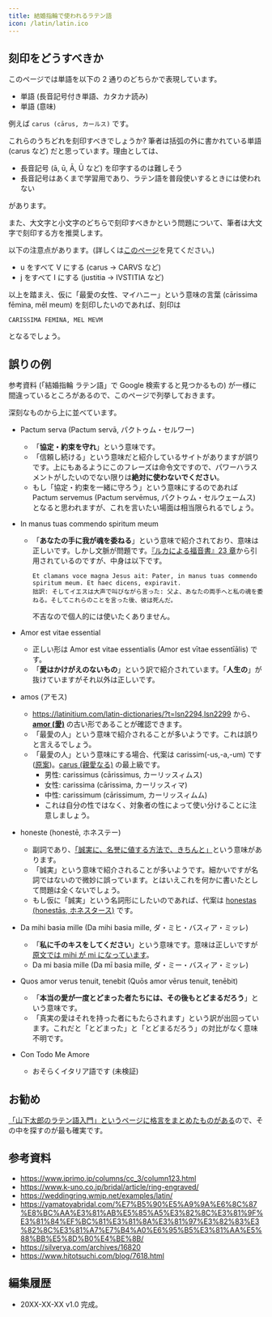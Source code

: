 ```yaml
---
title: 結婚指輪で使われるラテン語
icon: /latin/latin.ico
---
```


## 刻印をどうすべきか
このページでは単語を以下の 2 通りのどちらかで表現しています。
- 単語 (長音記号付き単語、カタカナ読み)
- 単語 (意味)

例えば `carus (cārus, カールス)` です。

これらのうちどれを刻印すべきでしょうか? 筆者は括弧の外に書かれている単語 (carus など) だと思っています。理由としては、
- 長音記号 (ā, ū, Ā, Ū など) を印字するのは難しそう
- 長音記号はあくまで学習用であり、ラテン語を普段使いするときには使われない

があります。

また、大文字と小文字のどちらで刻印すべきかという問題について、筆者は大文字で刻印する方を推奨します。

以下の注意点があります。(詳しくは[このページ](https://aeneis.jp/?p=79)を見てください。)
- u をすべて V にする (carus → CARVS など)
- j をすべて I にする (justitia → IVSTITIA など)

以上を踏まえ、仮に「最愛の女性、マイハニー」という意味の言葉 (cārissima fēmina, mēl meum) を刻印したいのであれば、刻印は
```
CARISSIMA FEMINA, MEL MEVM
```
となるでしょう。

## 誤りの例
参考資料 (「結婚指輪 ラテン語」で Google 検索すると見つかるもの) が一様に間違っているところがあるので、このページで列挙しておきます。

深刻なものから上に並べています。

- Pactum serva (Pactum servā, パクトゥム・セルワー)
  - 「**協定・約束を守れ**」という意味です。
  - 「信頼し続ける」という意味だと紹介しているサイトがありますが誤りです。上にもあるようにこのフレーズは命令文ですので、パワーハラスメントがしたいのでない限りは**絶対に使わないでください**。
  - もし「協定・約束を一緒に守ろう」という意味にするのであれば Pactum servemus (Pactum servēmus, パクトゥム・セルウェームス) となると思われますが、これを言いたい場面は相当限られるでしょう。

- In manus tuas commendo spiritum meum
  - 「**あなたの手に我が魂を委ねる**」という意味で紹介されており、意味は正しいです。しかし文脈が問題です。[『ルカによる福音書』23 章](https://www.biblegateway.com/passage/?search=Luke%2023&version=KJV,VULGATE)から引用されているのですが、中身は以下です。
    ```
    Et clamans voce magna Jesus ait: Pater, in manus tuas commendo spiritum meum. Et haec dicens, expiravit.
    拙訳: そしてイエスは大声で叫びながら言った: 父よ、あなたの両手へと私の魂を委ねる。そしてこれらのことを言った後、彼は死んだ。
    ```
    不吉なので個人的には使いたくありません。

- Amor est vitae essential
  - 正しい形は Amor est vitae essentialis (Amor est vītae essentīālis) です。
  - 「**愛はかけがえのないもの**」という訳で紹介されています。「**人生の**」が抜けていますがそれ以外は正しいです。

- amos (アモス)
  - https://latinitium.com/latin-dictionaries/?t=lsn2294,lsn2299 から、[**amor (愛)**](common/noun-amor) の古い形であることが確認できます。
  - 「最愛の人」という意味で紹介されることが多いようです。これは誤りと言えるでしょう。
  - 「最愛の人」という意味にする場合、代案は carissim(-us,-a,-um) です([原案](https://www.quora.com/What-is-the-Latin-translation-of-beloved-in-a-love-term-of-endearment-way))。[carus (親愛なる)](https://latinitium.com/latin-dictionaries/?t=lsn6903) の最上級です。
    - 男性: carissimus (cārissimus, カーリッスィムス)
    - 女性: carissima (cārissima, カーリッスィマ)
    - 中性: carissimum (cārissimum, カーリッスィムム)
    - これは自分の性ではなく、対象者の性によって使い分けることに注意しましょう。

- honeste (honestē, ホネステー)
  - 副詞であり、[「誠実に、名誉に値する方法で、きちんと」](https://latinitium.com/latin-dictionaries/?t=lsn20886,lsn20889)という意味があります。
  - 「誠実」という意味で紹介されることが多いようです。細かいですが名詞ではないので微妙に誤っています。とはいえこれを何かに書いたとして問題は全くないでしょう。
  - もし仮に「誠実」という名詞形にしたいのであれば、代案は [honestas (honestās, ホネスタース)](https://latinitium.com/latin-dictionaries/?t=lsn20885,do550) です。

- Da mihi basia mille (Da mihi basia mille, ダ・ミヒ・バスィア・ミッレ)
  - 「**私に千のキスをしてください**」という意味です。意味は正しいですが[原文では mihi が mi になっています](https://aeneis.jp/?p=1281)。
  - Da mi basia mille (Da mī basia mille, ダ・ミー・バスィア・ミッレ)

- Quos amor verus tenuit, tenebit (Quōs amor vērus tenuit, tenēbit)
  - 「**本当の愛が一度とどまった者たちには、その後もとどまるだろう**」という意味です。
  - 「真実の愛はそれを持った者にもたらされます」という訳が出回っています。これだと「とどまった」と「とどまるだろう」の対比がなく意味不明です。

- Con Todo Me Amore
  - おそらくイタリア語です (未検証)
## お勧め
[「山下太郎のラテン語入門」というページに格言をまとめたものがある](https://aeneis.jp/?cat=9)ので、その中を探すのが最も確実です。

## 参考資料

- https://www.iprimo.jp/columns/cc_3/column123.html
- https://www.k-uno.co.jp/bridal/article/ring-engraved/
- https://weddingring.wmjp.net/examples/latin/
- https://yamatoyabridal.com/%E7%B5%90%E5%A9%9A%E6%8C%87%E8%BC%AA%E3%81%AB%E5%85%A5%E3%82%8C%E3%81%9F%E3%81%84%EF%BC%81%E3%81%8A%E3%81%97%E3%82%83%E3%82%8C%E3%81%A7%E7%B4%A0%E6%95%B5%E3%81%AA%E5%88%BB%E5%8D%B0%E4%BE%8B/
- https://silverya.com/archives/16820
- https://www.hitotsuchi.com/blog/7618.html

## 編集履歴
- 20XX-XX-XX v1.0 完成。

